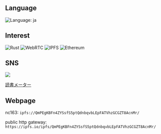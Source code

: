 ## Language

![Language: ja](https://img.shields.io/badge/lang-ja-blue)

## Interest

![Rust](https://img.shields.io/static/v1?style=for-the-badge&message=Rust&color=000000&logo=Rust&logoColor=FFFFFF&label=)
![WebRTC](https://img.shields.io/static/v1?style=for-the-badge&message=WebRTC&color=333333&logo=WebRTC&logoColor=FFFFFF&label=)
![IPFS](https://img.shields.io/static/v1?style=for-the-badge&message=IPFS&color=222222&logo=IPFS&logoColor=65C2CB&label=)
![Ethereum](https://img.shields.io/static/v1?style=for-the-badge&message=Ethereum&color=3C3C3D&logo=Ethereum&logoColor=FFFFFF&label=)

<!-- https://github.com/progfay/shields-with-icon/blob/master/README.md -->

## SNS

<p>
<a href="https://twitter.com/nc163" target="_blank">
<img src="https://img.shields.io/twitter/follow/nc163?style=social">
</a>
</p>
<p>
<a href="https://bookmeter.com/users/593986" target="_blank">
読書メーター
</a>
</p>

## Webpage

nc163: `ipfs://QmPEgKBFn4ZYSsfS5ptQdnbqvbLEpFATVhzGCGZT8AcnMr/`

public http gateway: `https://ipfs.io/ipfs/QmPEgKBFn4ZYSsfS5ptQdnbqvbLEpFATVhzGCGZT8AcnMr/`
